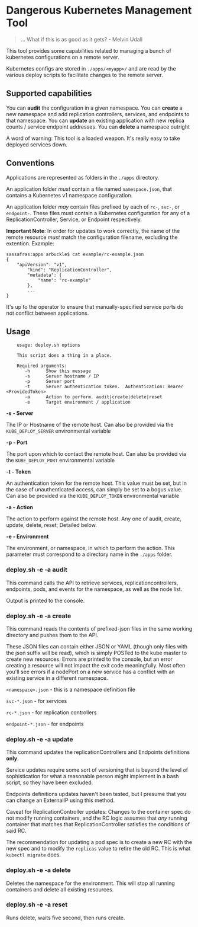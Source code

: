 # Dangerous Kubernetes Management Tool

> ... 
> What if this is as good as it gets?
>                      - Melvin Udall

This tool provides some capabilities related to managing a bunch of kubernetes configurations on a remote server.

Kubernetes configs are stored in `./apps/<myapp>/` and are read by the various deploy scripts to facilitate changes
to the remote server.   


## Supported capabilities

You can **audit** the configuration in a given namespace.
You can **create** a new namespace and add replication controllers, services, and endpoints to that namespace.
You can **update** an existing application with new replica counts / service endpoint addresses.
You can **delete** a namespace outright

A word of warning:  This tool is a loaded weapon.  It's really easy to take deployed services down.


## Conventions

Applications are represented as folders in the `./apps` directory.

An application folder _must_ contain a file named `namespace.json`, that contains a Kubernetes v1 namespace configuration.

An application folder _may_ contain files prefixed by each of `rc-`, `svc-`, or `endpoint-`.  These files must contain a 
Kubernetes configuration for any of a ReplicationController, Service, or Endpoint respectively.  

**Important Note**:  In order for updates to work correctly, the name of the remote resource _must_ match the configuration
filename, excluding the extention. Example:

```
sassafras:apps arbuckle$ cat example/rc-example.json
{
    "apiVersion": "v1",
        "kind": "ReplicationController",
        "metadata": {
            "name": "rc-example"
        },
        ...
}
```

It's up to the operator to ensure that manually-specified service ports do not conflict between applications.


## Usage

```
    usage: deploy.sh options

    This script does a thing in a place.

    Required arguments:
       -h      Show this message
       -s      Server hostname / IP
       -p      Server port
       -t      Server authentication token.  Authentication: Bearer <ProvidedToken>
       -a      Action to perform. audit|create|delete|reset
       -e      Target environment / application
```

**-s - Server**

The IP or Hostname of the remote host.  Can also be provided via the `KUBE_DEPLOY_SERVER` environmental variable

**-p - Port**

The port upon which to contact the remote host.  Can also be provided via the `KUBE_DEPLOY_PORT` environmental variable

**-t - Token**

An authentication token for the remote host.  This value must be set, but in the case of unauthenticated access, can simply be set to a bogus value.  
Can also be provided via the `KUBE_DEPLOY_TOKEN` environmental variable

**-a - Action**

The action to perform against the remote host.  Any one of audit, create, update, delete, reset; Detailed below.

**-e - Environment**

The environment, or namespace, in which to perform the action.  This parameter must correspond to a directory name in the `./apps` folder.



### deploy.sh -e <env> -a audit

This command calls the API to retrieve services, replicationcontrollers, endpoints, pods, and events for the namespace, as well as the node list.

Output is printed to the console.


### deploy.sh -e <env> -a create

This command reads the contents of prefixed-json files in the same working directory and pushes them to the API.

These JSON files can contain either JSON or YAML (though only files with the json suffix will be read), which is simply POSTed to the kube master to create new resources.  Errors are printed to the console, but an error creating a resource will not impact the exit code meaningfully.  Most often you'll see errors if a nodePort on a new service has a conflict with an existing service in a different namespace.

`<namespace>.json` - this is a namespace definition file

`svc-*.json` - for services

`rc-*.json` - for replication controllers

`endpoint-*.json` - for endpoints


### deploy.sh -e <env> -a update

This command updates the replicationControllers and Endpoints definitions **only**.

Service updates require some sort of versioning that is beyond the level of sophistication 
for what a reasonable person might implement in a bash script, so they have been excluded.

Endpoints definitions updates haven't been tested, but I presume that you can change an ExternalIP
using this method.

Caveat for ReplicationController updates:  Changes to the container spec do not modify running 
containers, and the RC logic assumes that _any_ running container that matches that ReplicationController
satisfies the conditions of said RC.  

The recommendation for updating a pod spec is to create a new RC with the new spec and to modify the 
`replicas` value to retire the old RC.  This is what `kubectl migrate` does.


### deploy.sh -e <env> -a delete

Deletes the namespace for the environment. 
This will stop all running containers and delete all existing resources.


### deploy.sh -e <env> -a reset

Runs delete, waits five second, then runs create.


